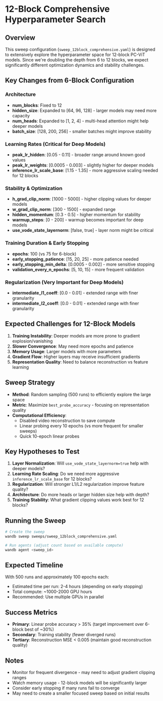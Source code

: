 # 12-Block Comprehensive Hyperparameter Search

## Overview
This sweep configuration (`sweep_12block_comprehensive.yaml`) is designed to extensively explore the hyperparameter space for 12-block PC-ViT models. Since we're doubling the depth from 6 to 12 blocks, we expect significantly different optimization dynamics and stability challenges.

## Key Changes from 6-Block Configuration

### Architecture
- **num_blocks**: Fixed to 12
- **hidden_size**: Expanded to [64, 96, 128] - larger models may need more capacity
- **num_heads**: Expanded to [1, 2, 4] - multi-head attention might help deeper models
- **batch_size**: [128, 200, 256] - smaller batches might improve stability

### Learning Rates (Critical for Deep Models)
- **peak_lr_hidden**: [0.05 - 0.11] - broader range around known good values
- **peak_lr_weights**: [0.0005 - 0.003] - slightly higher for deeper models
- **inference_lr_scale_base**: [1.15 - 1.35] - more aggressive scaling needed for 12 blocks

### Stability & Optimization
- **h_grad_clip_norm**: [1000 - 5000] - higher clipping values for deeper models
- **w_grad_clip_norm**: [300 - 1500] - expanded range
- **hidden_momentum**: [0.3 - 0.5] - higher momentum for stability
- **warmup_steps**: [0 - 200] - warmup becomes important for deep models
- **use_vode_state_layernorm**: [false, true] - layer norm might be critical

### Training Duration & Early Stopping
- **epochs**: 100 (vs 75 for 6-block)
- **early_stopping_patience**: [15, 20, 25] - more patience needed
- **early_stopping_min_delta**: [0.0005 - 0.002] - more sensitive stopping
- **validation_every_n_epochs**: [5, 10, 15] - more frequent validation

### Regularization (Very Important for Deep Models)
- **intermediate_l1_coeff**: [0.0 - 0.01] - extended range with finer granularity
- **intermediate_l2_coeff**: [0.0 - 0.01] - extended range with finer granularity

## Expected Challenges for 12-Block Models

1. **Training Instability**: Deeper models are more prone to gradient explosion/vanishing
2. **Slower Convergence**: May need more epochs and patience
3. **Memory Usage**: Larger models with more parameters
4. **Gradient Flow**: Higher layers may receive insufficient gradients
5. **Representation Quality**: Need to balance reconstruction vs feature learning

## Sweep Strategy

- **Method**: Random sampling (500 runs) to efficiently explore the large space
- **Metric**: Maximize `best_probe_accuracy` - focusing on representation quality
- **Computational Efficiency**: 
  - Disabled video reconstruction to save compute
  - Linear probing every 10 epochs (vs more frequent for smaller sweeps)
  - Quick 10-epoch linear probes

## Key Hypotheses to Test

1. **Layer Normalization**: Will `use_vode_state_layernorm=true` help with deeper models?
2. **Learning Rate Scaling**: Do we need more aggressive `inference_lr_scale_base` for 12 blocks?
3. **Regularization**: Will stronger L1/L2 regularization improve feature quality?
4. **Architecture**: Do more heads or larger hidden size help with depth?
5. **Training Stability**: What gradient clipping values work best for 12 blocks?

## Running the Sweep

```bash
# Create the sweep
wandb sweep sweeps/sweep_12block_comprehensive.yaml

# Run agents (adjust count based on available compute)
wandb agent <sweep_id>
```

## Expected Timeline

With 500 runs and approximately 100 epochs each:
- Estimated time per run: 2-4 hours (depending on early stopping)
- Total compute: ~1000-2000 GPU hours
- Recommended: Use multiple GPUs in parallel

## Success Metrics

- **Primary**: Linear probe accuracy > 35% (target improvement over 6-block best of ~30%)
- **Secondary**: Training stability (fewer diverged runs)
- **Tertiary**: Reconstruction MSE < 0.005 (maintain good reconstruction quality)

## Notes

- Monitor for frequent divergence - may need to adjust gradient clipping ranges
- Watch memory usage - 12-block models will be significantly larger
- Consider early stopping if many runs fail to converge
- May need to create a smaller focused sweep based on initial results 
